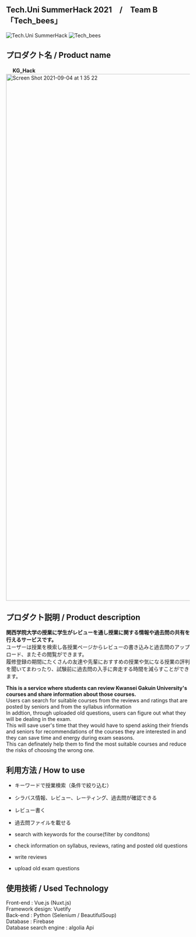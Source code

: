 ## Tech.Uni SummerHack 2021　/　Team B「Tech_bees」

![Tech.Uni SummerHack](https://user-images.githubusercontent.com/82380312/132005916-fa061804-28c8-4f6c-871f-dab2c9c649c1.png)
![Tech_bees](https://user-images.githubusercontent.com/82380312/132005289-978a72a9-6a2d-472b-b2a9-69cb669e8694.png)


## プロダクト名 / Product name
　 <b>KG_Hack</b><br><img width="1440" alt="Screen Shot 2021-09-04 at 1 35 22" src="https://user-images.githubusercontent.com/78252529/132049890-85b8148d-2e3f-4ca5-8fe4-60a9737d7aa0.png">
  
## プロダクト説明 / Product description
<b>関西学院大学の授業に学生がレビューを通し授業に関する情報や過去問の共有を行えるサービスです。</b><br>
ユーザーは授業を検索し各授業ページからレビューの書き込みと過去問のアップロード、またその閲覧ができます。<br>
履修登録の期間にたくさんの友達や先輩におすすめの授業や気になる授業の評判を聞いてまわったり、試験前に過去問の入手に奔走する時間を減らすことができます。<br>

<b>This is a service where students can review Kwansei Gakuin University's courses and share information about those courses.</b><br>
Users can search for suitable courses from the reviews and ratings that are posted by seniors and from the syllabus information<br>
In addtion, through uploaded old questions, users can figure out what they will be dealing in the exam.<br>
This will save user's time that they would have to spend asking their friends and seniors for recommendations of the courses they are interested in and they can save time and energy during exam seasons. <br>
This can definately help them to find the most suitable courses and reduce the risks of choosing the wrong one.<br>

## 利用方法 / How to use

* キーワードで授業検索（条件で絞り込む）
* シラバス情報、レビュー、レーティング、過去問が確認できる<br>
* レビュー書く
* 過去問ファイルを載せる

* search with keywords for the course(filter by conditons)
* check information on syllabus, reviews, rating and posted old questions
* write reviews
* upload old exam questions

## 使用技術 / Used Technology
Front-end : Vue.js (Nuxt.js) <br>
Framework design: Vuetify<br>
Back-end : Python (Selenium / BeautifulSoup)<br>
Database : Firebase<br>
Database search engine : algolia Api
